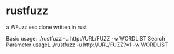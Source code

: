 # rustfuzz
a WFuzz esc clone written in rust

Basic usage: ./rustfuzz -u http://URL/FUZZ -w WORDLIST
Search Parameter usageL ./rustfuzz -u http://URL/FUZZ?=1 -w WORDLIST


